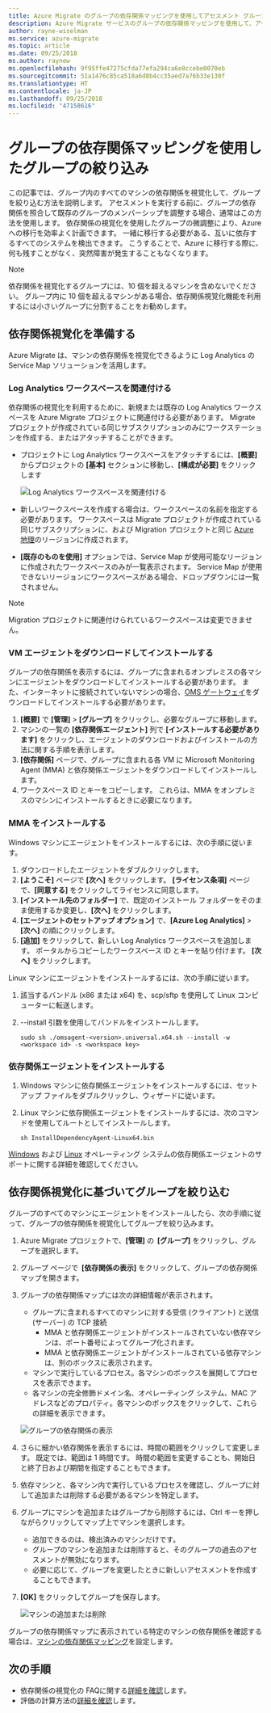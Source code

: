 ```yaml
---
title: Azure Migrate のグループの依存関係マッピングを使用してアセスメント グループを絞り込む | Microsoft Docs
description: Azure Migrate サービスのグループの依存関係マッピングを使用して、アセスメントを絞り込む方法について説明します。
author: rayne-wiselman
ms.service: azure-migrate
ms.topic: article
ms.date: 09/25/2018
ms.author: raynew
ms.openlocfilehash: 9f95ffe47275cfda77efa294ca6e8ccebe0070eb
ms.sourcegitcommit: 51a1476c85ca518a6d8b4cc35aed7a76b33e130f
ms.translationtype: HT
ms.contentlocale: ja-JP
ms.lasthandoff: 09/25/2018
ms.locfileid: "47158616"
---
```

# <a name="refine-a-group-using-group-dependency-mapping"></a>グループの依存関係マッピングを使用したグループの絞り込み

この記事では、グループ内のすべてのマシンの依存関係を視覚化して、グループを絞り込む方法を説明します。 アセスメントを実行する前に、グループの依存関係を照合して既存のグループのメンバーシップを調整する場合、通常はこの方法を使用します。 依存関係の視覚化を使用したグループの微調整により、Azure への移行を効率よく計画できます。 一緒に移行する必要がある、互いに依存するすべてのシステムを検出できます。 こうすることで、Azure に移行する際に、何も残すことがなく、突然障害が発生することもなくなります。


> [!NOTE]
> 依存関係を視覚化するグループには、10 個を超えるマシンを含めないでください。 グループ内に 10 個を超えるマシンがある場合、依存関係視覚化機能を利用するには小さいグループに分割することをお勧めします。


## <a name="prepare-for-dependency-visualization"></a>依存関係視覚化を準備する
Azure Migrate は、マシンの依存関係を視覚化できるように Log Analytics の Service Map ソリューションを活用します。

### <a name="associate-a-log-analytics-workspace"></a>Log Analytics ワークスペースを関連付ける
依存関係の視覚化を利用するために、新規または既存の Log Analytics ワークスペースを Azure Migrate プロジェクトに関連付ける必要があります。 Migrate プロジェクトが作成されている同じサブスクリプションのみにワークステーションを作成する、またはアタッチすることができます。

- プロジェクトに Log Analytics ワークスペースをアタッチするには、**[概要]** からプロジェクトの **[基本]** セクションに移動し、**[構成が必要]** をクリックします

    ![Log Analytics ワークスペースを関連付ける](./media/concepts-dependency-visualization/associate-workspace.png)

- 新しいワークスペースを作成する場合は、ワークスペースの名前を指定する必要があります。 ワークスペースは Migrate プロジェクトが作成されている同じサブスクリプションに、および Migration プロジェクトと同じ [Azure 地理](https://azure.microsoft.com/global-infrastructure/geographies/)のリージョンに作成されます。
- **[既存のものを使用]** オプションでは、Service Map が使用可能なリージョンに作成されたワークスペースのみが一覧表示されます。 Service Map が使用できないリージョンにワークスペースがある場合、ドロップダウンには一覧されません。

> [!NOTE]
> Migration プロジェクトに関連付けられているワークスペースは変更できません。

### <a name="download-and-install-the-vm-agents"></a>VM エージェントをダウンロードしてインストールする
グループの依存関係を表示するには、グループに含まれるオンプレミスの各マシンにエージェントをダウンロードしてインストールする必要があります。 また、インターネットに接続されていないマシンの場合、[OMS ゲートウェイ](../log-analytics/log-analytics-oms-gateway.md)をダウンロードしてインストールする必要があります。

1. **[概要]** で **[管理]** > **[グループ]** をクリックし、必要なグループに移動します。
2. マシンの一覧の **[依存関係エージェント]** 列で **[インストールする必要があります]** をクリックし、エージェントのダウンロードおよびインストールの方法に関する手順を表示します。
3. **[依存関係]** ページで、グループに含まれる各 VM に Microsoft Monitoring Agent (MMA) と依存関係エージェントをダウンロードしてインストールします。
4. ワークスペース ID とキーをコピーします。 これらは、MMA をオンプレミスのマシンにインストールするときに必要になります。

### <a name="install-the-mma"></a>MMA をインストールする

Windows マシンにエージェントをインストールするには、次の手順に従います。

1. ダウンロードしたエージェントをダブルクリックします。
2. **[ようこそ]** ページで **[次へ]** をクリックします。 **[ライセンス条項]** ページで、**[同意する]** をクリックしてライセンスに同意します。
3. **[インストール先のフォルダー]** で、既定のインストール フォルダーをそのまま使用するか変更し、**[次へ]** をクリックします。
4. **[エージェントのセットアップ オプション]** で、**[Azure Log Analytics]** > **[次へ]** の順にクリックします。
5. **[追加]** をクリックして、新しい Log Analytics ワークスペースを追加します。 ポータルからコピーしたワークスペース ID とキーを貼り付けます。 **[次へ]** をクリックします。


Linux マシンにエージェントをインストールするには、次の手順に従います。

1. 該当するバンドル (x86 または x64) を、scp/sftp を使用して Linux コンピューターに転送します。
2. --install 引数を使用してバンドルをインストールします。

    ```sudo sh ./omsagent-<version>.universal.x64.sh --install -w <workspace id> -s <workspace key>```


### <a name="install-the-dependency-agent"></a>依存関係エージェントをインストールする
1. Windows マシンに依存関係エージェントをインストールするには、セットアップ ファイルをダブルクリックし、ウィザードに従います。
2. Linux マシンに依存関係エージェントをインストールするには、次のコマンドを使用してルートとしてインストールします。

    ```sh InstallDependencyAgent-Linux64.bin```

[Windows](../monitoring/monitoring-service-map-configure.md#supported-windows-operating-systems) および [Linux](../monitoring/monitoring-service-map-configure.md#supported-linux-operating-systems) オペレーティング システムの依存関係エージェントのサポートに関する詳細を確認してください。

## <a name="refine-the-group-based-on-dependency-visualization"></a>依存関係視覚化に基づいてグループを絞り込む
グループのすべてのマシンにエージェントをインストールしたら、次の手順に従って、グループの依存関係を視覚化してグループを絞り込みます。

1. Azure Migrate プロジェクトで、**[管理]** の  **[グループ]** をクリックし、グループを選択します。
2. グループ ページで  **[依存関係の表示]** をクリックして、グループの依存関係マップを開きます。
3. グループの依存関係マップには次の詳細情報が表示されます。
    - グループに含まれるすべてのマシンに対する受信 (クライアント) と送信 (サーバー) の TCP 接続
        - MMA と依存関係エージェントがインストールされていない依存マシンは、ポート番号によってグループ化されます。
        - MMA と依存関係エージェントがインストールされている依存マシンは、別のボックスに表示されます。
    - マシンで実行しているプロセス。各マシンのボックスを展開してプロセスを表示できます。
    - 各マシンの完全修飾ドメイン名、オペレーティング システム、MAC アドレスなどのプロパティ。各マシンのボックスをクリックして、これらの詳細を表示できます。

     ![グループの依存関係の表示](./media/how-to-create-group-dependencies/view-group-dependencies.png)

3. さらに細かい依存関係を表示するには、時間の範囲をクリックして変更します。 既定では、範囲は 1 時間です。 時間の範囲を変更することも、開始日と終了日および期間を指定することもできます。
4. 依存マシンと、各マシン内で実行しているプロセスを確認し、グループに対して追加または削除する必要があるマシンを特定します。
5. グループにマシンを追加またはグループから削除するには、Ctrl キーを押しながらクリックしてマップ上でマシンを選択します。
    - 追加できるのは、検出済みのマシンだけです。
    - グループのマシンを追加または削除すると、そのグループの過去のアセスメントが無効になります。
    - 必要に応じて、グループを変更したときに新しいアセスメントを作成することもできます。
5. **[OK]** をクリックしてグループを保存します。

    ![マシンの追加または削除](./media/how-to-create-group-dependencies/add-remove.png)

グループの依存関係マップに表示されている特定のマシンの依存関係を確認する場合は、[マシンの依存関係マッピング](how-to-create-group-machine-dependencies.md)を設定します。


## <a name="next-steps"></a>次の手順
- 依存関係の視覚化の FAQに関する[詳細を確認](https://docs.microsoft.com/azure/migrate/resources-faq#dependency-visualization)します。
- 評価の計算方法の[詳細を確認](concepts-assessment-calculation.md)します。

